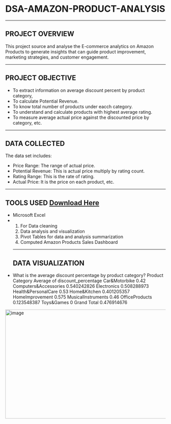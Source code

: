 # DSA-AMAZON-PRODUCT-ANALYSIS
----
## PROJECT OVERVIEW
This project source and analyse the E-commerce analytics on Amazon Products to generate insights that can 
guide product improvement, marketing strategies, and customer engagement.

----
## PROJECT OBJECTIVE
- To extract information on average discount percent by product category,
- To calculate Potential Revenue.
- To know total number of products under eacch category.
- To understand and calculate products with highest average rating.
- To measure average actual price against the discounted price by category, etc.
----
  ## DATA COLLECTED
  The data set includes:
- Price Range: The range of actual price.
- Potential Revenue: This is actual price multiply by rating count.
- Rating Range: This is the rate of rating.
- Actual Price: It is the price on each product, etc.
----
## TOOLS USED [Download Here](https://www.microsoft.com)
- Microsoft Excel
- 1. For Data cleaning
  2. Data analysis and visualization
  3. Pivot Tables for data and analysis summarization
  4. Computed Amazon Products Sales Dashboard
  ----
  ## DATA VISUALIZATION
- What is the average discount percentage by product category?
 Product Category	Average of discount_percentage
Car&Motorbike	0.42
Computers&Accessories	0.540242826
Electronics	0.508288973
Health&PersonalCare	0.53
Home&Kitchen	0.401205357
HomeImprovement	0.575
MusicalInstruments	0.46
OfficeProducts	0.123548387
Toys&Games	0
Grand Total	0.476914676
<img width="561" height="342" alt="image" src="https://github.com/user-attachments/assets/c8f053d8-ec41-40ec-bb64-64615437cd36" />





  
